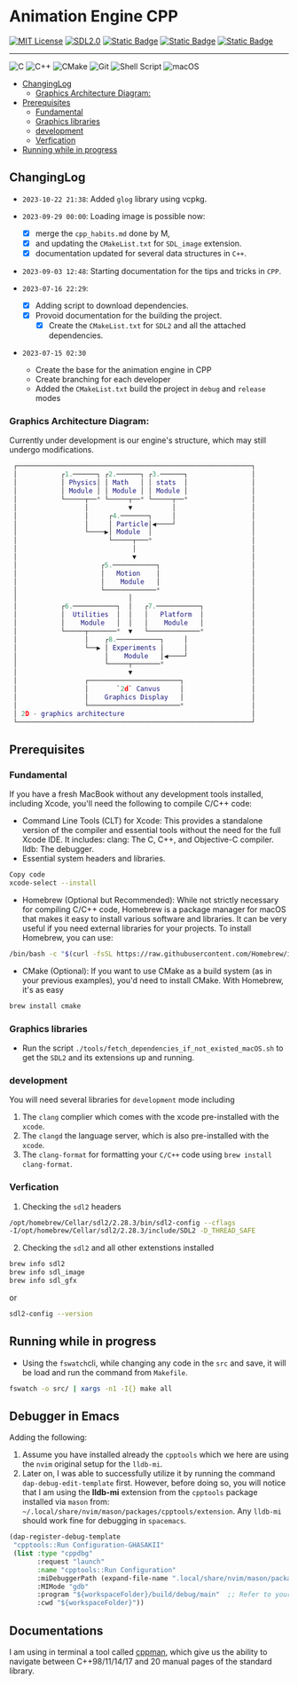 # Animation Engine CPP

[![MIT License](https://img.shields.io/badge/License-MIT-blue)](https://github.com/Ghasak/AnimationEngineCPP/blob/main/LICENSE)
[![SDL2.0](https://img.shields.io/badge/SDL-2.0-yellow)](https://www.libsdl.org)
[![Static Badge](https://img.shields.io/badge/clang--format-formatter-red)](https://clang.llvm.org/docs/ClangFormat.html)
[![Static Badge](https://img.shields.io/badge/make-C%2B%2B%20Build%20Systems-blue)](https://github.com/wkusnierczyk/make)
[![Static Badge](https://img.shields.io/badge/Ninja-C%2B%2B%20Build%20Systems-red)](https://github.com/ninja-build/ninja)

---

![C](https://img.shields.io/badge/c-%2300599C.svg?style=for-the-badge&logo=c&logoColor=white)
![C++](https://img.shields.io/badge/c++-%2300599C.svg?style=for-the-badge&logo=c%2B%2B&logoColor=white)
![CMake](https://img.shields.io/badge/CMake-%23008FBA.svg?style=for-the-badge&logo=cmake&logoColor=white)
![Git](https://img.shields.io/badge/git-%23F05033.svg?style=for-the-badge&logo=git&logoColor=white)
![Shell Script](https://img.shields.io/badge/shell_script-%23121011.svg?style=for-the-badge&logo=gnu-bash&logoColor=white)
![macOS](https://img.shields.io/badge/mac%20os-000000?style=for-the-badge&logo=macos&logoColor=F0F0F0)

- [ChangingLog](#changinglog)
  - [Graphics Architecture Diagram:](#graphics-architecture-diagram)
- [Prerequisites](#prerequisites)
  - [Fundamental](#fundamental)
  - [Graphics libraries](#graphics-libraries)
  - [development](#development)
  - [Verfication](#verfication)
- [Running while in progress](#running-while-in-progress)

<!-- vim-markdown-toc -->

## ChangingLog

- `2023-10-22 21:38`: Added `glog` library using vcpkg.
- `2023-09-29 00:00`: Loading image is possible now:

  - [x] merge the `cpp_habits.md` done by M,
  - [x] and updating the `CMakeList.txt` for `SDL_image` extension.
  - [x] documentation updated for several data structures in `C++`.

- `2023-09-03 12:48`: Starting documentation for the tips and tricks in `CPP`.
- `2023-07-16 22:29`:

  - [x] Adding script to download dependencies.
  - [x] Provoid documentation for the building the project.
    - [x] Create the `CMakeList.txt` for `SDL2` and all the attached dependencies.

- `2023-07-15 02:30`
  - Create the base for the animation engine in CPP
  - Create branching for each developer
  - Added the `CMakeList.txt` build the project in `debug` and `release` modes

### Graphics Architecture Diagram:

Currently under development is our engine's structure, which may still undergo
modifications.

```lua
 ┌───────────────────────────────────────────────────────────┐
 │           ┌1.──────┐ ┌2.──────┐ ┌3.──────┐                │
 │           │ Physics│ │ Math   │ │ stats  │                │
 │           │ Module │ │ Module │ │ Module │                │
 │           └─────┬──* └─────┬──* └─────┬──*                │
 │                 │          ▼          │                   │
 │                 │     ┌4.───────┐     │                   │
 │                 │     │ Particle│◀────┘                   │
 │                 └────▶│ Module  │                         │
 │                       └─────┬───*                         │
 │                             │                             │
 │                             ▼                             │
 │                     ┌5.───────────┐                       │
 │                     │   Motion    │                       │
 │                     │    Module   │                       │
 │                     └─────────────*                       │
 │                            │                              │
 │           ┌6.───────────┐  │   ┌7.───────────┐            │
 │           │  Utilities  │  │   │   Platform  │            │
 │           │    Module   │  │   │    Module   │            │
 │           └─────┬───────*  ▼   └─────────────*            │
 │                 │    ┌8.───────────┐     │                │
 │                 └──▶ │ Experiments │     │                │
 │                      │    Module   │◀────┘                │
 │                      └─────┬───────*                      │
 │                            ▼                              │
 │                 ┌───────────────────────┐                 │
 │                 │       `2d` Canvus     │                 │
 │                 │    Graphics Display   │                 │
 │                 └───────────────────────*                 │
 │ 2D - graphics architecture                                │
 └───────────────────────────────────────────────────────────┘
```

## Prerequisites

### Fundamental

If you have a fresh MacBook without any development tools installed, including
Xcode, you'll need the following to compile C/C++ code:

- Command Line Tools (CLT) for Xcode: This provides a standalone version of the
  compiler and essential tools without the need for the full Xcode IDE. It
  includes: clang: The C, C++, and Objective-C compiler. lldb: The debugger.
- Essential system headers and libraries.

```bash
Copy code
xcode-select --install
```

- Homebrew (Optional but Recommended): While not strictly necessary for
  compiling C/C++ code, Homebrew is a package manager for macOS that makes it
  easy to install various software and libraries. It can be very useful if you
  need external libraries for your projects. To install Homebrew, you can use:

```bash
/bin/bash -c "$(curl -fsSL https://raw.githubusercontent.com/Homebrew/install/HEAD/install.sh)"
```

- CMake (Optional): If you want to use CMake as a build system (as in your
  previous examples), you'd need to install CMake. With Homebrew, it's as easy

```bash
brew install cmake
```

### Graphics libraries

- Run the script `./tools/fetch_dependencies_if_not_existed_macOS.sh` to get
  the `SDL2` and its extensions up and running.

### development

You will need several libraries for `development` mode including

1. The `clang` complier which comes with the xcode pre-installed with the `xcode`.
2. The `clangd` the language server, which is also pre-installed with the `xcode`.
3. The `clang-format` for formatting your `C/C++` code using `brew install clang-format`.

### Verfication

1. Checking the `sdl2` headers

```sh
/opt/homebrew/Cellar/sdl2/2.28.3/bin/sdl2-config --cflags
-I/opt/homebrew/Cellar/sdl2/2.28.3/include/SDL2 -D_THREAD_SAFE
```

2. Checking the `sdl2` and all other extenstions installed

```sh
brew info sdl2
brew info sdl_image
brew info sdl_gfx
```

or

```sh
sdl2-config --version
```

## Running while in progress

- Using the `fswatch`cli, while changing any code in the `src` and save, it
  will be load and run the command from `Makefile`.

```sh
fswatch -o src/ | xargs -n1 -I{} make all
```

## Debugger in Emacs

Adding the following:

1. Assume you have installed already the `cpptools` which we here are using the `nvim` original setup for the `lldb-mi`.
2. Later on, I was able to successfully utilize it by running the command
   `dap-debug-edit-template` first. However, before doing so, you will notice that
   I am using the **lldb-mi** extension from the `cpptools` package installed via
   `mason` from: `~/.local/share/nvim/mason/packages/cpptools/extension`. Any
   `lldb-mi` should work fine for debugging in `spacemacs`.

```lisp
(dap-register-debug-template
 "cpptools::Run Configuration-GHASAKII"
 (list :type "cppdbg"
       :request "launch"
       :name "cpptools::Run Configuration"
       :miDebuggerPath (expand-file-name ".local/share/nvim/mason/packages/cpptools/extension/debugAdapters/lldb-mi/bin/lldb-mi" "~")
       :MIMode "gdb"
       :program "${workspaceFolder}/build/debug/main"  ;; Refer to your binary here
       :cwd "${workspaceFolder}"))

```

## Documentations

I am using in terminal a tool called [cppman](https://github.com/aitjcize/cppman), which give us the ability to navigate between C++98/11/14/17 and 20 manual
pages of the standard library.
